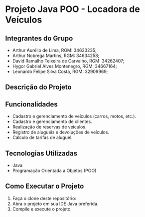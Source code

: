 # Projeto Java POO - Locadora de Veículos

## Integrantes do Grupo

- Arthur Aurélio de Lima, RGM: 34633235;
- Arthur Nobrega Martins, RGM: 34634258;
- David Ramalho Teixeira de Carvalho, RGM: 34262407;
- Hygor Gabriel Alves Montenegro, RGM: 34667164;
- Leonardo Felipe Silva Costa, RGM: 32909969;

## Descrição do Projeto


## Funcionalidades

- Cadastro e gerenciamento de veículos (carros, motos, etc.).
- Cadastro e gerenciamento de clientes.
- Realização de reservas de veículos.
- Registro de aluguéis e devoluções de veículos.
- Cálculo de tarifas de aluguel.

## Tecnologias Utilizadas

- Java
- Programação Orientada a Objetos (POO)

## Como Executar o Projeto

1. Faça o clone deste repositório:
2. Abra o projeto em sua IDE Java preferida.
3. Compile e execute o projeto.

